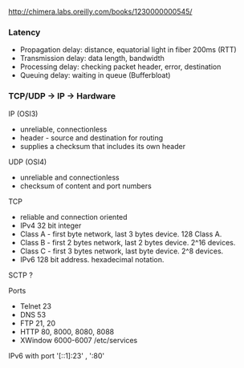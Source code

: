 http://chimera.labs.oreilly.com/books/1230000000545/

### Latency

* Propagation delay: distance, equatorial light in fiber 200ms (RTT)
* Transmission delay: data length, bandwidth
* Processing delay: checking packet header, error, destination
* Queuing delay: waiting in queue (Bufferbloat)

### TCP/UDP  -> IP -> Hardware

IP (OSI3)
* unreliable, connectionless
* header - source and destination for routing
* supplies a checksum that includes its own header

UDP (OSI4)
* unreliable and connectionless
* checksum of content and port numbers

TCP
* reliable and connection oriented
* IPv4 32 bit integer
* Class A  - first byte network, last 3 bytes device. 128 Class A.
* Class B - first 2 bytes network, last 2 bytes device. 2^16 devices.
* Class C - first 3 bytes network, last byte device. 2^8 devices.
* IPv6 128 bit address. hexadecimal notation.

SCTP ?

Ports
* Telnet 23
* DNS 53
* FTP 21, 20
* HTTP 80, 8000, 8080, 8088
* XWindow 6000-6007
/etc/services

IPv6 with port '[::1]:23' , ':80'
